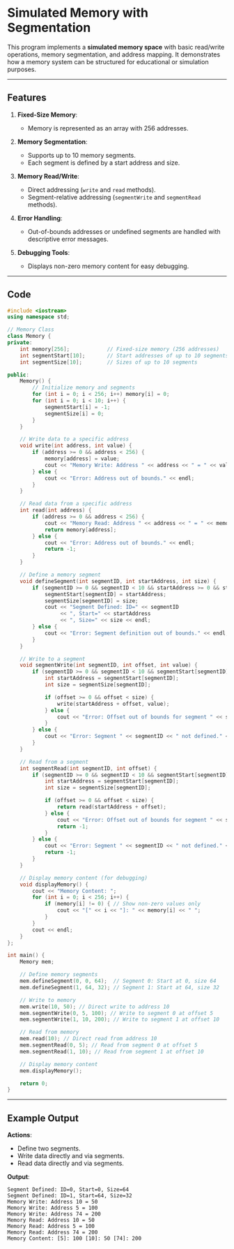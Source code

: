 
# Simulated Memory with Segmentation

This program implements a **simulated memory space** with basic read/write operations, memory segmentation, and address mapping. It demonstrates how a memory system can be structured for educational or simulation purposes.

---

## Features
1. **Fixed-Size Memory**:
   - Memory is represented as an array with 256 addresses.

2. **Memory Segmentation**:
   - Supports up to 10 memory segments.
   - Each segment is defined by a start address and size.

3. **Memory Read/Write**:
   - Direct addressing (`write` and `read` methods).
   - Segment-relative addressing (`segmentWrite` and `segmentRead` methods).

4. **Error Handling**:
   - Out-of-bounds addresses or undefined segments are handled with descriptive error messages.

5. **Debugging Tools**:
   - Displays non-zero memory content for easy debugging.

---

## Code

```cpp
#include <iostream>
using namespace std;

// Memory Class
class Memory {
private:
    int memory[256];            // Fixed-size memory (256 addresses)
    int segmentStart[10];       // Start addresses of up to 10 segments
    int segmentSize[10];        // Sizes of up to 10 segments

public:
    Memory() {
        // Initialize memory and segments
        for (int i = 0; i < 256; i++) memory[i] = 0;
        for (int i = 0; i < 10; i++) {
            segmentStart[i] = -1;
            segmentSize[i] = 0;
        }
    }

    // Write data to a specific address
    void write(int address, int value) {
        if (address >= 0 && address < 256) {
            memory[address] = value;
            cout << "Memory Write: Address " << address << " = " << value << endl;
        } else {
            cout << "Error: Address out of bounds." << endl;
        }
    }

    // Read data from a specific address
    int read(int address) {
        if (address >= 0 && address < 256) {
            cout << "Memory Read: Address " << address << " = " << memory[address] << endl;
            return memory[address];
        } else {
            cout << "Error: Address out of bounds." << endl;
            return -1;
        }
    }

    // Define a memory segment
    void defineSegment(int segmentID, int startAddress, int size) {
        if (segmentID >= 0 && segmentID < 10 && startAddress >= 0 && startAddress + size <= 256) {
            segmentStart[segmentID] = startAddress;
            segmentSize[segmentID] = size;
            cout << "Segment Defined: ID=" << segmentID 
                 << ", Start=" << startAddress 
                 << ", Size=" << size << endl;
        } else {
            cout << "Error: Segment definition out of bounds." << endl;
        }
    }

    // Write to a segment
    void segmentWrite(int segmentID, int offset, int value) {
        if (segmentID >= 0 && segmentID < 10 && segmentStart[segmentID] != -1) {
            int startAddress = segmentStart[segmentID];
            int size = segmentSize[segmentID];

            if (offset >= 0 && offset < size) {
                write(startAddress + offset, value);
            } else {
                cout << "Error: Offset out of bounds for segment " << segmentID << endl;
            }
        } else {
            cout << "Error: Segment " << segmentID << " not defined." << endl;
        }
    }

    // Read from a segment
    int segmentRead(int segmentID, int offset) {
        if (segmentID >= 0 && segmentID < 10 && segmentStart[segmentID] != -1) {
            int startAddress = segmentStart[segmentID];
            int size = segmentSize[segmentID];

            if (offset >= 0 && offset < size) {
                return read(startAddress + offset);
            } else {
                cout << "Error: Offset out of bounds for segment " << segmentID << endl;
                return -1;
            }
        } else {
            cout << "Error: Segment " << segmentID << " not defined." << endl;
            return -1;
        }
    }

    // Display memory content (for debugging)
    void displayMemory() {
        cout << "Memory Content: ";
        for (int i = 0; i < 256; i++) {
            if (memory[i] != 0) { // Show non-zero values only
                cout << "[" << i << "]: " << memory[i] << " ";
            }
        }
        cout << endl;
    }
};

int main() {
    Memory mem;

    // Define memory segments
    mem.defineSegment(0, 0, 64);  // Segment 0: Start at 0, size 64
    mem.defineSegment(1, 64, 32); // Segment 1: Start at 64, size 32

    // Write to memory
    mem.write(10, 50); // Direct write to address 10
    mem.segmentWrite(0, 5, 100); // Write to segment 0 at offset 5
    mem.segmentWrite(1, 10, 200); // Write to segment 1 at offset 10

    // Read from memory
    mem.read(10); // Direct read from address 10
    mem.segmentRead(0, 5); // Read from segment 0 at offset 5
    mem.segmentRead(1, 10); // Read from segment 1 at offset 10

    // Display memory content
    mem.displayMemory();

    return 0;
}
```

---

## Example Output

**Actions**:
- Define two segments.
- Write data directly and via segments.
- Read data directly and via segments.

**Output**:
```
Segment Defined: ID=0, Start=0, Size=64
Segment Defined: ID=1, Start=64, Size=32
Memory Write: Address 10 = 50
Memory Write: Address 5 = 100
Memory Write: Address 74 = 200
Memory Read: Address 10 = 50
Memory Read: Address 5 = 100
Memory Read: Address 74 = 200
Memory Content: [5]: 100 [10]: 50 [74]: 200 
```
